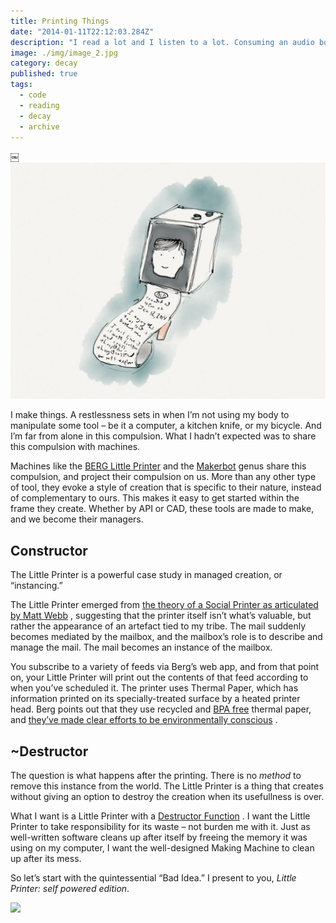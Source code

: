 ```yaml
---
title: Printing Things
date: "2014-01-11T22:12:03.284Z"
description: "I read a lot and I listen to a lot. Consuming an audio book isn’t the same as reading one, but I wanted to get an overview of it anyway. This is how I imported my audible library to Goodreads."
image: ./img/image_2.jpg
category: decay
published: true
tags:
  - code
  - reading
  - decay
  - archive
---
```


￼![](img/image_2.jpg)

I make things. A restlessness sets in when I’m not using my body to manipulate some tool – be it a computer, a kitchen knife, or my bicycle. And I’m far from alone in this compulsion. What I hadn’t expected was to share this compulsion with machines.

Machines like the [BERG Little Printer](https://web.archive.org/web/20190612065150/http://bergcloud.com/littleprinter/) and the [Makerbot](https://web.archive.org/web/20190612065150/http://www.makerbot.com/) genus share this compulsion, and project their compulsion on us. More than any other type of tool, they evoke a style of creation that is specific to their nature, instead of complementary to ours. This makes it easy to get started within the frame they create. Whether by API or CAD, these tools are made to make, and we become their managers.

## Constructor

The Little Printer is a powerful case study in managed creation, or “instancing.”

The Little Printer emerged from [the theory of a Social Printer as articulated by Matt Webb](https://web.archive.org/web/20190612065150/http://berglondon.com/blog/2006/10/06/my-printer-my-social-letterbox/) , suggesting that the printer itself isn’t what’s valuable, but rather the appearance of an artefact tied to my tribe. The mail suddenly becomes mediated by the mailbox, and the mailbox’s role is to describe and manage the mail. The mail becomes an instance of the mailbox.

You subscribe to a variety of feeds via Berg’s web app, and from that point on, your Little Printer will print out the contents of that feed according to when you’ve scheduled it. The printer uses Thermal Paper, which has information printed on its specially-treated surface by a heated printer head. Berg points out that they use recycled and [BPA free](https://web.archive.org/web/20190612065150/http://en.wikipedia.org/wiki/Bisphenol_A) thermal paper, and [they’ve made clear efforts to be environmentally conscious](https://web.archive.org/web/20190612065150/http://bergcloud.com/help/#printing-and-paper) .

## ~Destructor

The question is what happens after the printing. There is no _method_ to remove this instance from the world. The Little Printer is a thing that creates without giving an option to destroy the creation when its usefullness is over.

What I want is a Little Printer with a [Destructor Function](<https://web.archive.org/web/20190612065150/http://en.wikipedia.org/wiki/Destructor_(computer_programming)>) . I want the Little Printer to take responsibility for its waste – not burden me with it. Just as well-written software cleans up after itself by freeing the memory it was using on my computer, I want the well-designed Making Machine to clean up after its mess.

So let’s start with the quintessential “Bad Idea.” I present to you, _Little Printer: self powered edition_.

![](Decay%202/lilprinter2.jpg)
